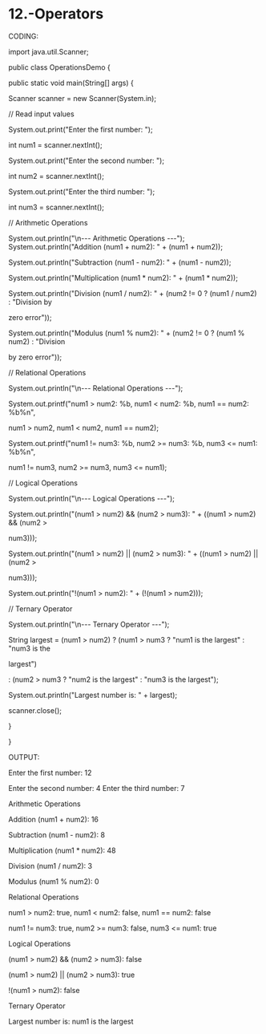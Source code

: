 # 12.-Operators
CODING:

import java.util.Scanner;

public class OperationsDemo {

public static void main(String[] args) {

Scanner scanner = new Scanner(System.in);

// Read input values

System.out.print("Enter the first number: ");

int num1 = scanner.nextInt();

System.out.print("Enter the second number: ");

int num2 = scanner.nextInt();

System.out.print("Enter the third number: ");

int num3 = scanner.nextInt();

// Arithmetic Operations

System.out.println("\n--- Arithmetic Operations ---");
System.out.println("Addition (num1 + num2): " + (num1 + num2));

System.out.println("Subtraction (num1 - num2): " + (num1 - num2));

System.out.println("Multiplication (num1 * num2): " + (num1 * num2));

System.out.println("Division (num1 / num2): " + (num2 != 0 ? (num1 / num2) : "Division by

zero error"));

System.out.println("Modulus (num1 % num2): " + (num2 != 0 ? (num1 % num2) : "Division

by zero error"));

// Relational Operations

System.out.println("\n--- Relational Operations ---");

System.out.printf("num1 > num2: %b, num1 < num2: %b, num1 == num2: %b%n",

num1 > num2, num1 < num2, num1 == num2);

System.out.printf("num1 != num3: %b, num2 >= num3: %b, num3 <= num1: %b%n",

num1 != num3, num2 >= num3, num3 <= num1);

// Logical Operations

System.out.println("\n--- Logical Operations ---");

System.out.println("(num1 > num2) && (num2 > num3): " + ((num1 > num2) && (num2 >

num3)));

System.out.println("(num1 > num2) || (num2 > num3): " + ((num1 > num2) || (num2 >

num3)));

System.out.println("!(num1 > num2): " + (!(num1 > num2)));

// Ternary Operator

System.out.println("\n--- Ternary Operator ---");

String largest = (num1 > num2) ? (num1 > num3 ? "num1 is the largest" : "num3 is the

largest")

: (num2 > num3 ? "num2 is the largest" : "num3 is the largest");

System.out.println("Largest number is: " + largest);

scanner.close();

}

}

OUTPUT:

Enter the first number: 12

Enter the second number: 4
Enter the third number: 7

Arithmetic Operations

Addition (num1 + num2): 16

Subtraction (num1 - num2): 8

Multiplication (num1 * num2): 48

Division (num1 / num2): 3

Modulus (num1 % num2): 0

Relational Operations

num1 > num2: true, num1 < num2: false, num1 == num2: false

num1 != num3: true, num2 >= num3: false, num3 <= num1: true

Logical Operations

(num1 > num2) && (num2 > num3): false

(num1 > num2) || (num2 > num3): true

!(num1 > num2): false

Ternary Operator

Largest number is: num1 is the largest
